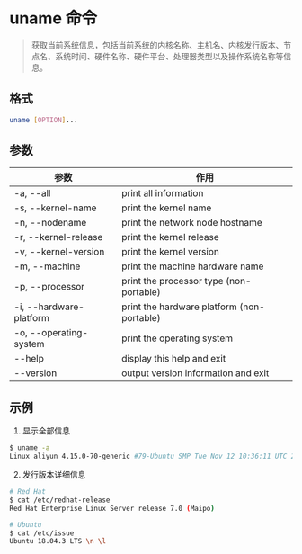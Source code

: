 # uname 命令

> 获取当前系统信息，包括当前系统的内核名称、主机名、内核发行版本、节点名、系统时间、硬件名称、硬件平台、处理器类型以及操作系统名称等信息。

## 格式

```bash
uname [OPTION]...
```

## 参数

| 参数 | 作用 |
| --------- | --------- |
| -a, --all | print all information |
| -s, --kernel-name | print the kernel name |
| -n, --nodename | print the network node hostname |
| -r, --kernel-release | print the kernel release |
| -v, --kernel-version | print the kernel version |
| -m, --machine | print the machine hardware name |
| -p, --processor | print the processor type (non-portable) |
| -i, --hardware-platform | print the hardware platform (non-portable) |
| -o, --operating-system | print the operating system |
| --help | display this help and exit |
| --version | output version information and exit |

## 示例

1. 显示全部信息

```bash
$ uname -a
Linux aliyun 4.15.0-70-generic #79-Ubuntu SMP Tue Nov 12 10:36:11 UTC 2019 x86_64 x86_64 x86_64 GNU/Linux
```

2. 发行版本详细信息

```bash
# Red Hat
$ cat /etc/redhat-release
Red Hat Enterprise Linux Server release 7.0 (Maipo)

# Ubuntu
$ cat /etc/issue
Ubuntu 18.04.3 LTS \n \l
```
